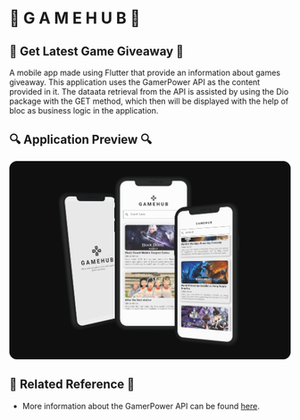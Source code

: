 # 📱 G A M E H U B 📱

## 🎁 Get Latest Game Giveaway 🎁
A mobile app made using Flutter that provide an information about games giveaway. 
This application uses the GamerPower API as the content provided in it. The dataata retrieval 
from the API is assisted by using the Dio package with the GET method, which then will be 
displayed with the help of bloc as business logic in the application.

## 🔍 Application Preview 🔍
![App Screenshot](assets/images/gamehub-thumbnail.png)

## 📄 Related Reference 📄
- More information about the GamerPower API can be found [here](https://www.gamerpower.com/api-read).
